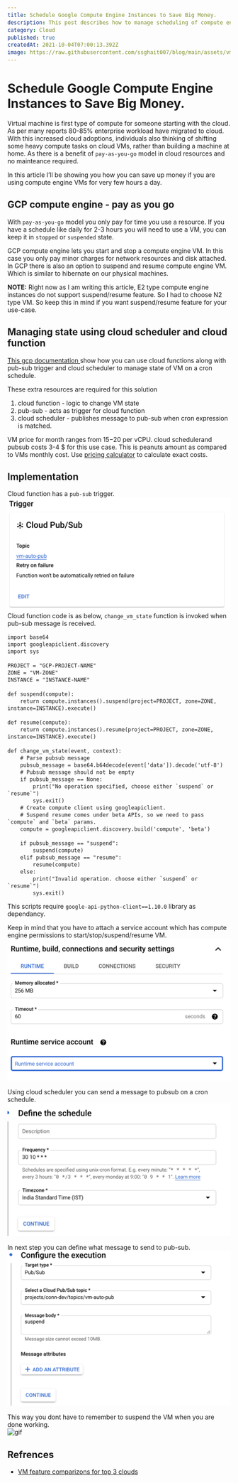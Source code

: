 ```yaml
---
title: Schedule Google Compute Engine Instances to Save Big Money.
description: This post describes how to manage scheduling of compute engine vm state.
category: Cloud
published: true
createdAt: 2021-10-04T07:00:13.392Z
image: https://raw.githubusercontent.com/ssghait007/blog/main/assets/vm-auto-header.png
---
```


# Schedule Google Compute Engine Instances to Save Big Money.


Virtual machine is first type of compute for someone starting with the cloud. As per many reports 80-85% enterprise workload have migrated to cloud. \
With this increased cloud adoptions, individuals also thinking of shifting some heavy compute tasks on cloud VMs, rather than building a machine at home. As there is a benefit of `pay-as-you-go` model in cloud resources and no mainteance required.

In this article I’ll be showing you how you can save up money if you are using compute engine VMs for very few hours a day.


## GCP compute engine - pay as you go

With `pay-as-you-go` model you only pay for time you use a resource. 
If you have a schedule like daily for 2-3 hours you will need to use a VM, you can keep it in `stopped` or `suspended` state.

GCP compute engine lets you start and stop a compute engine VM.
In this case you only pay minor charges for network resources and disk attached.
In GCP there is also an option to suspend and resume compute engine VM. Which is similar to hibernate on our physical machines.

**NOTE:** Right now as I am writing this article, E2 type compute engine instances do not support suspend/resume feature. So I had to choose N2 type VM. So keep this in mind if you want suspend/resume feature for your use-case.


## Managing state using cloud scheduler and cloud function

[This gcp documentation ](https://cloud.google.com/scheduler/docs/start-and-stop-compute-engine-instances-on-a-schedule) show how you can use cloud functions along with pub-sub trigger and cloud scheduler to manage state of VM on a cron schedule.

These extra resources are required for this solution
1. cloud function - logic to change VM state
2. pub-sub - acts as trigger for cloud function
3. cloud scheduler - publishes message to pub-sub when cron expression is matched.

VM price for month ranges from 15$-20$ per vCPU. cloud schedulerand pubsub costs 3-4 $ for this use case. This is peanuts amount as compared to VMs monthly cost.
Use [pricing calculator](https://cloud.google.com/products/calculator) to calculate exact costs.


## Implementation

Cloud function has a `pub-sub` trigger.
![pub-sub](https://raw.githubusercontent.com/ssghait007/blog/main/assets/vm-auto-trigger.png)
Cloud function code is as below, `change_vm_state` function is invoked when pub-sub message is received.

```python{1,3-5}
import base64
import googleapiclient.discovery
import sys

PROJECT = "GCP-PROJECT-NAME"
ZONE = "VM-ZONE"
INSTANCE = "INSTANCE-NAME"

def suspend(compute):
    return compute.instances().suspend(project=PROJECT, zone=ZONE, instance=INSTANCE).execute()

def resume(compute):
    return compute.instances().resume(project=PROJECT, zone=ZONE, instance=INSTANCE).execute()
    
def change_vm_state(event, context):
    # Parse pubsub message
    pubsub_message = base64.b64decode(event['data']).decode('utf-8')
    # Pubsub message should not be empty
    if pubsub_message == None:
        print("No operation specified, choose either `suspend` or `resume`")
        sys.exit()
    # Create compute client using googleapiclient.
    # Suspend resume comes under beta APIs, so we need to pass `compute` and `beta` params.
    compute = googleapiclient.discovery.build('compute', 'beta')
    
    if pubsub_message == "suspend":
        suspend(compute)
    elif pubsub_message == "resume":
        resume(compute)
    else:
        print("Invalid operation. choose either `suspend` or `resume`")
        sys.exit()
```

This scripts require `google-api-python-client==1.10.0` library as dependancy.


Keep in mind that you have to attach a service account which has compute engine permissions to start/stop/suspend/resume VM.
![sa](https://raw.githubusercontent.com/ssghait007/blog/main/assets/vm-auto-service-acc.png)

Using cloud scheduler you can send a message to pubsub on a cron schedule.
![cloud-scheduler](https://raw.githubusercontent.com/ssghait007/blog/main/assets/vm-auto-cluod-scheduler.png)

In next step you can define what message to send to pub-sub.
![pub-sub](https://raw.githubusercontent.com/ssghait007/blog/main/assets/vm-auto-pub-sub.png)


This way you dont have to remember to suspend the VM when you are done working. \
![gif](https://media0.giphy.com/media/26xBzL5fpjhJ9dQNa/200.webp?cid=ecf05e47wnymqyqvko2pn52q3ieue2lyhw821z1hj56yy1dl&rid=200.webp&ct=g)

## Refrences

- [VM feature comparizons for top 3 clouds](https://www.youtube.com/watch?v=KkKcaFp0z1s&t=699s)

